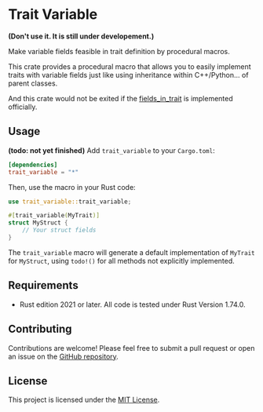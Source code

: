# Trait Variable
**(Don't use it. It is still under developement.)**

Make variable fields feasible in trait definition by procedural macros.

This crate provides a procedural macro that allows you to easily implement traits with variable fields just like using inheritance within C++/Python... of parent classes.

And this crate would not be exited if the [fields_in_trait](https://github.com/rust-lang/rfcs/pull/1546) is implemented officially.

## Usage

**(todo: not yet finished)**
Add `trait_variable` to your `Cargo.toml`:

```toml
[dependencies]
trait_variable = "*"
```

Then, use the macro in your Rust code:

```rust
use trait_variable::trait_variable;

#[trait_variable(MyTrait)]
struct MyStruct {
    // Your struct fields
}
```

The `trait_variable` macro will generate a default implementation of `MyTrait` for `MyStruct`, using `todo!()` for all methods not explicitly implemented.

## Requirements

- Rust edition 2021 or later. All code is tested under Rust Version 1.74.0.

## Contributing

Contributions are welcome! Please feel free to submit a pull request or open an issue on the [GitHub repository](https://github.com/dbsxdbsx/trait_variable).

## License

This project is licensed under the [MIT License](https://opensource.org/license/mit/).
